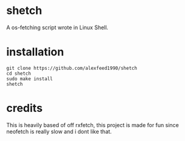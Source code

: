 # shetch
A os-fetching script wrote in Linux Shell.

# installation
```
git clone https://github.com/alexfeed1990/shetch
cd shetch
sudo make install
shetch
```

# credits
This is heavily based of off rxfetch, this project is made for fun since neofetch is really slow and i dont like that.

